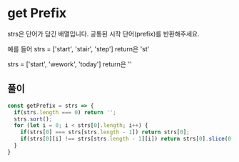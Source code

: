 # get Prefix

strs은 단어가 담긴 배열입니다. 공통된 시작 단어(prefix)를 반환해주세요.

예를 들어 strs = ['start', 'stair', 'step'] return은 'st'

strs = ['start', 'wework', 'today'] return은 ''


## 풀이

```js
const getPrefix = strs => {
  if(strs.length === 0) return '';
  strs.sort();
  for (let i = 0; i < strs[0].length; i++) {
    if(strs[0] === strs[strs.length - 1]) return strs[0];
    if(strs[0][i] !== strs[strs.length - 1][i]) return strs[0].slice(0, i)
  }
}
```